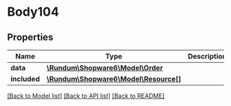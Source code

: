 # Body104

## Properties
Name | Type | Description | Notes
------------ | ------------- | ------------- | -------------
**data** | [**\Rundum\Shopware6\Model\Order**](Order.md) |  | [optional] 
**included** | [**\Rundum\Shopware6\Model\Resource[]**](Resource.md) |  | [optional] 

[[Back to Model list]](../../README.md#documentation-for-models) [[Back to API list]](../../README.md#documentation-for-api-endpoints) [[Back to README]](../../README.md)

